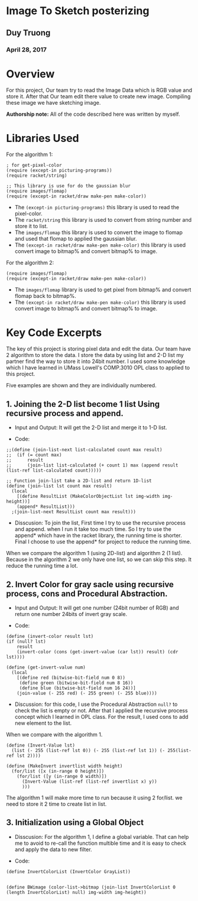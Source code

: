 # Image To Sketch posterizing

## Duy Truong
### April 28, 2017

# Overview
For this project, Our team try to read the Image Data which is RGB value and store it. After that Our team edit there value to create new image. Compiling these image we have sketching image.

**Authorship note:** All of the code described here was written by myself.

# Libraries Used
For the algorithm 1:

```
; for get-pixel-color
(require (except-in picturing-programs))
(require racket/string)

;; This library is use for do the gaussian blur
(require images/flomap)
(require (except-in racket/draw make-pen make-color))
```

* The ```(except-in picturing-programs)``` this library is used to read the pixel-color.
* The ```racket/string``` this library is used to convert from string number and store it to list.
* The ```images/flomap``` this library is used to convert the image to flomap and used that flomap to applied the gaussian blur.
* The ```(except-in racket/draw make-pen make-color)``` this library is used convert image to bitmap% and convert bitmap% to image.

For the algorithm 2:

```
(require images/flomap)
(require (except-in racket/draw make-pen make-color))
```

* The ```images/flomap``` library is used to get pixel from bitmap% and convert flomap back to bitmap%.
* The ```(except-in racket/draw make-pen make-color)``` this library is used convert image to bitmap% and convert bitmap% to image.


# Key Code Excerpts

The key of this project is storing pixel data and edit the data. Our team have 2 algorithm to store the data. I store the data by using list and 2-D list my partner find the way to store it into 24bit number. I used some knowledge which I have learned in UMass Lowell's COMP.3010 OPL class to applied to this project. 

Five examples are shown and they are individually numbered.

## 1. Joining the 2-D list become 1 list Using  recursive process and append.

* Input and Output: It will get the 2-D list and merge it to 1-D list.

* Code:

```
;;(define (join-list-next list-calculated count max result)
;;  (if (= count max)
;;      result
;;      (join-list list-calculated (+ count 1) max (append result (list-ref list-calculated count))))) 

;; Function join-list take a 2D-list and return 1D-list
(define (join-list lst count max result)
  (local
    [(define ResultList (MakeColorObjectList lst img-width img-height))]
    (append* ResultList)))
  ;(join-list-next ResultList count max result)))
```  


* Disscusion: To join the list, First time I try to use the recursive process and append. when I run it take too much time. So I try to use the append* which have in the racket library, the running time is shorter. Final I choose to use the append* for project to reduce the running time.

When we compare the algorithm 1 (using 2D-list) and algorithm 2 (1 list). Because in the algorithm 2 we only have one list, so we can skip this step. It reduce the running time a lot.


## 2. Invert Color for gray sacle using recursive process, cons and Procedural Abstraction.

* Input and Output: It will get one number (24bit number of RGB) and return one number 24bits of invert gray scale.

* Code:

```
(define (invert-color result lst)
(if (null? lst)
    result
    (invert-color (cons (get-invert-value (car lst)) result) (cdr lst))))
	
(define (get-invert-value num)
  (local
    [(define red (bitwise-bit-field num 0 8))
     (define green (bitwise-bit-field num 8 16))
     (define blue (bitwise-bit-field num 16 24))]
    (join-value (- 255 red) (- 255 green) (- 255 blue))))
```

* Discussion: for this code, I use the Procedural Abstraction ```null?``` to check the list is empty or not. After that I applied the recursive process concept which I learned in OPL class. For the result, I used cons to add new element to the list.

When we compare with the algorithm 1.

```
(define (Invert-Value lst)
  (list (- 255 (list-ref lst 0)) (- 255 (list-ref lst 1)) (- 255(list-ref lst 2))))
  
(define (MakeInvert invertlist width height)
  (for/list ([x (in-range 0 height)])
    (for/list ([y (in-range 0 width)])
      (Invert-Value (list-ref (list-ref invertlist x) y))
      )))
```
The algorithm 1 will make more time to run because it using 2 for/list. we need to store it 2 time to create list in list.


## 3. Initialization using a Global Object

* Disscusion: For the algorithm 1, I define a global variable. That can help me to avoid to re-call the function multible time and it is easy to check and apply the data to new filter.

* Code:

```
(define InvertColorList (InvertColor GrayList))


(define BWimage (color-list->bitmap (join-list InvertColorList 0 (length InvertColorList) null) img-width img-height))
```


